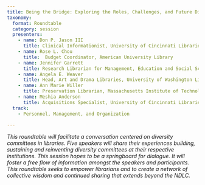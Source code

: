 ```yaml
---
title: Being the Bridge: Exploring the Roles, Challenges, and Future Directions of Diversity Committees in Libraries
taxonomy:
  format: Roundtable
  category: session
  presenters: 
    - name: Don P. Jason III
	  title: Clinical Informationist, University of Cincinnati Libraries
	- name: Rose L. Chou
	  title:  Budget Coordinator, American University Library
	- name: Jennifer Garrett
	  title: Research Librarian for Management, Education and Social Sciences, North Carolina State University Libraries
    - name: Angela E. Weaver
	  title: Head, Art and Drama Libraries, University of Washington Libraries
	- name: Ann Marie Willer
	  title: Preservation Librarian, Massachusetts Institute of Technology
	- name: Meshia Anderson
	  title: Acquisitions Specialist, University of Cincinnati Libraries
  track: 
    - Personnel, Management, and Organization
	
---
```

_This roundtable will facilitate a conversation centered on diversity committees in libraries. Five speakers will 
share their experiences building, sustaining and reinventing diversity committees at their respective institutions. 
This session hopes to be a springboard for dialogue. It will foster a free flow of information amongst the speakers and participants. This roundtable seeks to empower librarians and to create a network of collective wisdom and continued sharing that extends beyond the NDLC._
